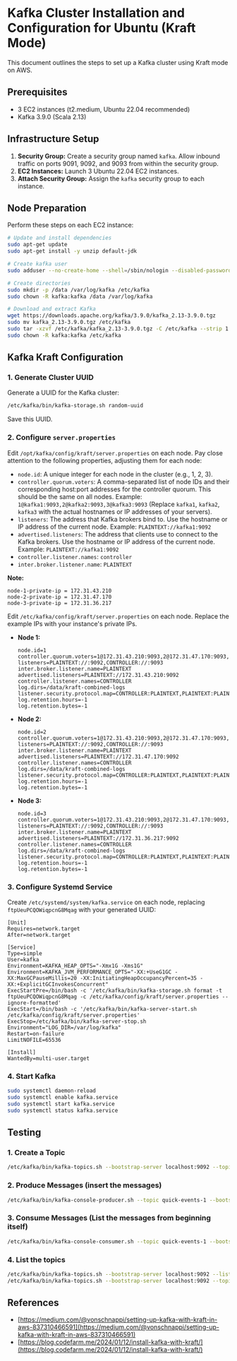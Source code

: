 # Kafka Cluster Installation and Configuration for Ubuntu (Kraft Mode)
This document outlines the steps to set up a Kafka cluster using Kraft mode on AWS.

## Prerequisites

*   3 EC2 instances (t2.medium, Ubuntu 22.04 recommended)
*   Kafka 3.9.0 (Scala 2.13)

## Infrastructure Setup

1.  **Security Group:** Create a security group named `kafka`. Allow inbound traffic on ports 9091, 9092, and 9093 from within the security group.
2.  **EC2 Instances:** Launch 3 Ubuntu 22.04 EC2 instances.
3.  **Attach Security Group:** Assign the `kafka` security group to each instance.

## Node Preparation

Perform these steps on each EC2 instance:

```bash
# Update and install dependencies
sudo apt-get update
sudo apt-get install -y unzip default-jdk

# Create kafka user
sudo adduser --no-create-home --shell=/sbin/nologin --disabled-password --disabled-login --gecos "" kafka

# Create directories
sudo mkdir -p /data /var/log/kafka /etc/kafka
sudo chown -R kafka:kafka /data /var/log/kafka

# Download and extract Kafka
wget https://downloads.apache.org/kafka/3.9.0/kafka_2.13-3.9.0.tgz
sudo mv kafka_2.13-3.9.0.tgz /etc/kafka
sudo tar -xzvf /etc/kafka/kafka_2.13-3.9.0.tgz -C /etc/kafka --strip 1
sudo chown -R kafka:kafka /etc/kafka
```

## Kafka Kraft Configuration

### 1. Generate Cluster UUID

Generate a UUID for the Kafka cluster:

```bash
/etc/kafka/bin/kafka-storage.sh random-uuid
```

Save this UUID.

### 2. Configure `server.properties`


Edit `/opt/kafka/config/kraft/server.properties` on each node.  Pay close attention to the following properties, adjusting them for each node:

*   `node.id`:  A unique integer for each node in the cluster (e.g., 1, 2, 3).
*   `controller.quorum.voters`: A comma-separated list of node IDs and their corresponding host:port addresses for the controller quorum.  This should be the same on all nodes.  Example: `1@kafka1:9093,2@kafka2:9093,3@kafka3:9093`  (Replace `kafka1`, `kafka2`, `kafka3` with the actual hostnames or IP addresses of your servers).
*   `listeners`:  The address that Kafka brokers bind to.  Use the hostname or IP address of the current node.  Example: `PLAINTEXT://kafka1:9092`
*   `advertised.listeners`: The address that clients use to connect to the Kafka brokers.  Use the hostname or IP address of the current node. Example: `PLAINTEXT://kafka1:9092`
*   `controller.listener.names`: `controller`
*   `inter.broker.listener.name`: `PLAINTEXT`


**Note:**

    node-1-private-ip = 172.31.43.210
    node-2-private-ip = 172.31.47.170
    node-3-private-ip = 172.31.36.217


Edit `/etc/kafka/config/kraft/server.properties` on each node.  Replace the example IPs with your instance's private IPs.

*   **Node 1:**

    ```properties
    node.id=1
    controller.quorum.voters=1@172.31.43.210:9093,2@172.31.47.170:9093,3@172.31.36.217:9093
    listeners=PLAINTEXT://:9092,CONTROLLER://:9093
    inter.broker.listener.name=PLAINTEXT
    advertised.listeners=PLAINTEXT://172.31.43.210:9092
    controller.listener.names=CONTROLLER
    log.dirs=/data/kraft-combined-logs
    listener.security.protocol.map=CONTROLLER:PLAINTEXT,PLAINTEXT:PLAINTEXT,SSL:SSL,SASL_PLAINTEXT:SASL_PLAINTEXT,SASL_SSL:SASL_SSL
    log.retention.hours=-1
    log.retention.bytes=-1
    ```

*   **Node 2:**

    ```properties
    node.id=2
    controller.quorum.voters=1@172.31.43.210:9093,2@172.31.47.170:9093,3@172.31.36.217:9093
    listeners=PLAINTEXT://:9092,CONTROLLER://:9093
    inter.broker.listener.name=PLAINTEXT
    advertised.listeners=PLAINTEXT://172.31.47.170:9092
    controller.listener.names=CONTROLLER
    log.dirs=/data/kraft-combined-logs
    listener.security.protocol.map=CONTROLLER:PLAINTEXT,PLAINTEXT:PLAINTEXT,SSL:SSL,SASL_PLAINTEXT:SASL_PLAINTEXT,SASL_SSL:SASL_SSL
    log.retention.hours=-1
    log.retention.bytes=-1
    ```

*   **Node 3:**

    ```properties
    node.id=3
    controller.quorum.voters=1@172.31.43.210:9093,2@172.31.47.170:9093,3@172.31.36.217:9093
    listeners=PLAINTEXT://:9092,CONTROLLER://:9093
    inter.broker.listener.name=PLAINTEXT
    advertised.listeners=PLAINTEXT://172.31.36.217:9092
    controller.listener.names=CONTROLLER
    log.dirs=/data/kraft-combined-logs
    listener.security.protocol.map=CONTROLLER:PLAINTEXT,PLAINTEXT:PLAINTEXT,SSL:SSL,SASL_PLAINTEXT:SASL_PLAINTEXT,SASL_SSL:SASL_SSL
    log.retention.hours=-1
    log.retention.bytes=-1
    ```

### 3. Configure Systemd Service

Create `/etc/systemd/system/kafka.service` on each node, replacing `ftpUeuPCQOWiqpcnG8Mqag` with your generated UUID:

```service
[Unit]
Requires=network.target
After=network.target

[Service]
Type=simple
User=kafka
Environment=KAFKA_HEAP_OPTS="-Xmx1G -Xms1G"
Environment=KAFKA_JVM_PERFORMANCE_OPTS="-XX:+UseG1GC -XX:MaxGCPauseMillis=20 -XX:InitiatingHeapOccupancyPercent=35 -XX:+ExplicitGCInvokesConcurrent"
ExecStartPre=/bin/bash -c '/etc/kafka/bin/kafka-storage.sh format -t ftpUeuPCQOWiqpcnG8Mqag -c /etc/kafka/config/kraft/server.properties --ignore-formatted'
ExecStart=/bin/bash -c '/etc/kafka/bin/kafka-server-start.sh /etc/kafka/config/kraft/server.properties'
ExecStop=/etc/kafka/bin/kafka-server-stop.sh
Environment="LOG_DIR=/var/log/kafka"
Restart=on-failure
LimitNOFILE=65536

[Install]
WantedBy=multi-user.target
```

### 4. Start Kafka

```bash
sudo systemctl daemon-reload
sudo systemctl enable kafka.service
sudo systemctl start kafka.service
sudo systemctl status kafka.service
```

## Testing

### 1. Create a Topic 

```bash
/etc/kafka/bin/kafka-topics.sh --bootstrap-server localhost:9092 --topic quick-events-1 --create --partitions 2 --replication-factor 2
```

### 2. Produce Messages (insert the messages)

```bash
/etc/kafka/bin/kafka-console-producer.sh --topic quick-events-1 --bootstrap-server 172.31.43.210:9092,172.31.47.170:9092,172.31.36.217:9092
```

### 3. Consume Messages (List the messages from beginning itself)

```bash
/etc/kafka/bin/kafka-console-consumer.sh --topic quick-events-1 --bootstrap-server  172.31.43.210:9092,172.31.47.170:9092,172.31.36.217:9092 --from-beginning
```
### 4. List the topics
```bash
/etc/kafka/bin/kafka-topics.sh --bootstrap-server localhost:9092 --list
/etc/kafka/bin/kafka-topics.sh --bootstrap-server localhost:9092 --topic quick-events-1 --list
```
## References

*   [https://medium.com/@vonschnappi/setting-up-kafka-with-kraft-in-aws-837310466591](https://medium.com/@vonschnappi/setting-up-kafka-with-kraft-in-aws-837310466591)
*   [https://blog.codefarm.me/2024/01/12/install-kafka-with-kraft/](https://blog.codefarm.me/2024/01/12/install-kafka-with-kraft/)

